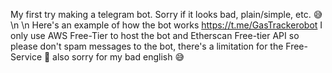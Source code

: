 My first try making a telegram bot. Sorry if it looks bad, plain/simple, etc. 😅
\n
\n
Here's an example of how the bot works
https://t.me/GasTrackerobot
I only use AWS Free-Tier to host the bot and Etherscan Free-tier API so please don't spam messages to the bot, there's a limitation for the Free-Service 🙏
also sorry for my bad english 😅
